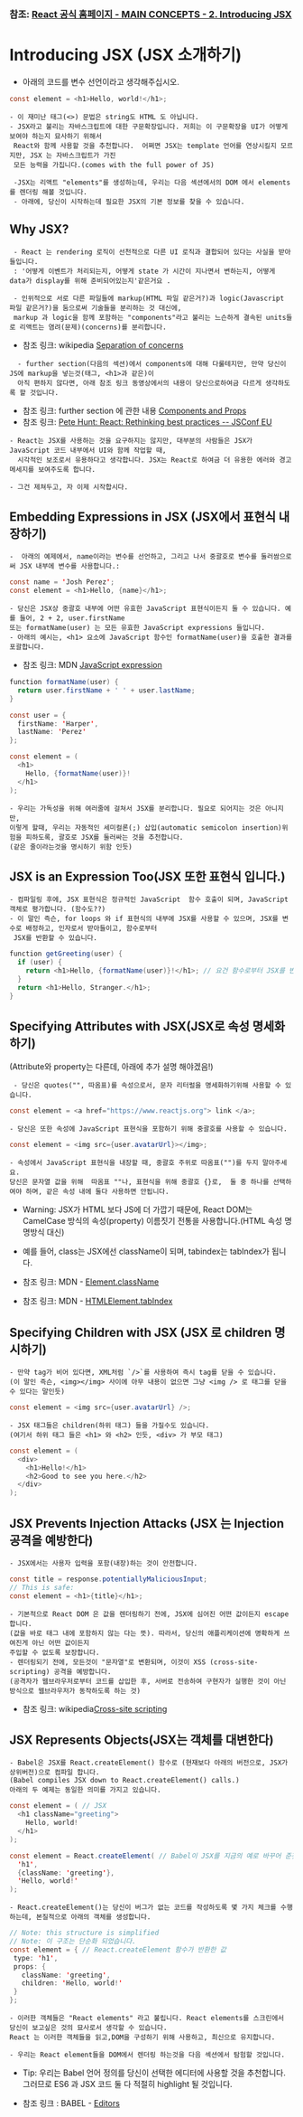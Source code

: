 ### 참조: [React 공식 홈페이지 - MAIN CONCEPTS - 2. Introducing JSX ](https://reactjs.org/docs/introducing-jsx.html)


# Introducing JSX (JSX 소개하기)

- 아래의 코드를 변수 선언이라고 생각해주십시오.

~~~Java Script
const element = <h1>Hello, world!</h1>;
~~~

    - 이 재미난 태그(<>) 문법은 string도 HTML 도 아닙니다.
    - JSX라고 불리는 자바스크립트에 대한 구문확장입니다. 저희는 이 구문확장을 UI가 어떻게 보여야 하는지 묘사하기 위해서 
     React와 함께 사용할 것을 추천합니다.  어쩌면 JSX는 template 언어를 연상시킬지 모르지만, JSX 는 자바스크립트가 가진
     모든 능력을 가집니다.(comes with the full power of JS)
     
     -JSX는 리액트 "elements"를 생성하는데, 우리는 다음 섹션에서의 DOM 에서 elements를 렌더링 해볼 것입니다.
     - 아래에, 당신이 시작하는데 필요한 JSX의 기본 정보를 찾을 수 있습니다. 
     
   
 ## Why JSX?
     - React 는 rendering 로직이 선천적으로 다른 UI 로직과 결합되어 있다는 사실을 받아들입니다. 
     : '어떻게 이벤트가 처리되는지, 어떻게 state 가 시간이 지나면서 변하는지, 어떻게 data가 display를 위해 준비되어있는지'같은거요 .
     
     - 인위적으로 서로 다른 파일들에 markup(HTML 파일 같은거?)과 logic(Javascript 파일 같은거?)을 둠으로써 기술들을 분리하는 것 대신에, 
     markup 과 logic을 함께 포함하는 "components"라고 불리는 느슨하게 결속된 units들로 리액트는 염려(문제)(concerns)를 분리합니다. 
   
   - 참조 링크: wikipedia [Separation of concerns](https://en.wikipedia.org/wiki/Separation_of_concerns)
   ~~~
     - further section(다음의 섹션)에서 components에 대해 다룰테지만, 만약 당신이 JS에 markup을 넣는것(태그, <h1>과 같은)이
     아직 편하지 않다면, 아래 참조 링크 동영상에서의 내용이 당신으로하여금 다르게 생각하도록 할 것입니다.
   ~~~
   - 참조 링크: further section 에 관한 내용 [Components and Props](https://reactjs.org/docs/components-and-props.html) 
   - 참조 링크: [Pete Hunt: React: Rethinking best practices -- JSConf EU](https://www.youtube.com/watch?v=x7cQ3mrcKaY) 

    - React는 JSX를 사용하는 것을 요구하지는 않지만, 대부분의 사람들은 JSX가 JavaScript 코드 내부에서 UI와 함께 작업할 때,
      시각적인 보조로서 유용하다고 생각합니다. JSX는 React로 하여금 더 유용한 에러와 경고 메세지를 보여주도록 합니다.
      
    - 그건 제쳐두고, 자 이제 시작합시다. 

## Embedding Expressions in JSX (JSX에서 표현식 내장하기) 
    -  아래의 예제에서, name이라는 변수를 선언하고, 그리고 나서 중괄호로 변수를 둘러쌈으로써 JSX 내부에 변수를 사용합니다.:
~~~Java Script
const name = 'Josh Perez';
const element = <h1>Hello, {name}</h1>;
~~~

    - 당신은 JSX상 중괄호 내부에 어떤 유효한 JavaScript 표현식이든지 둘 수 있습니다. 예를 들어, 2 + 2, user.firstName 
    또는 formatName(user) 는 모든 유효한 JavaScript expressions 들입니다.
    - 아래의 예시는, <h1> 요소에 JavaScript 함수인 formatName(user)을 호출한 결과를 포괄합니다.

 - 참조 링크: MDN [JavaScript expression](https://developer.mozilla.org/en-US/docs/Web/JavaScript/Guide/Expressions_and_Operators#expressions)

~~~Java Script
function formatName(user) {
  return user.firstName + ' ' + user.lastName;
}

const user = {
  firstName: 'Harper',
  lastName: 'Perez'
};

const element = (
  <h1>
    Hello, {formatName(user)}!
  </h1>
);
~~~
    - 우리는 가독성을 위해 여러줄에 걸쳐서 JSX를 분리합니다. 필요로 되어지는 것은 아니지만, 
    이렇게 할때, 우리는 자동적인 세미컬론(;) 삽입(automatic semicolon insertion)위험을 피하도록, 괄호로 JSX를 둘러싸는 것을 추천합니다.
    (같은 줄이라는것을 명시하기 위함 인듯)
    
## JSX is an Expression Too(JSX 또한 표현식 입니다.)

    - 컴파일링 후에, JSX 표현식은 정규적인 JavaScript  함수 호출이 되며, JavaScript 객체로 평가합니다. (함수도??)
    - 이 말인 즉슨, for loops 와 if 표현식의 내부에 JSX를 사용할 수 있으며, JSX를 변수로 배정하고, 인자로서 받아들이고, 함수로부터
     JSX를 반환할 수 있습니다. 
~~~Java Script
function getGreeting(user) {
  if (user) {
    return <h1>Hello, {formatName(user)}!</h1>; // 요건 함수로부터 JSX를 반환하는 예시
  }
  return <h1>Hello, Stranger.</h1>;
}
~~~

 ## Specifying Attributes with JSX(JSX로 속성 명세화하기) 
 (Attribute와 property는 다른데, 아래에 추가 설명 해야겠음!)
 
     - 당신은 quotes("", 따옴표)를 속성으로서, 문자 리터럴을 명세화하기위해 사용할 수 있습니다.
~~~Java Script
const element = <a href="https://www.reactjs.org"> link </a>;
~~~
    - 당신은 또한 속성에 JavaScript 표현식을 포함하기 위해 중괄호를 사용할 수 있습니다.
~~~Java Script
const element = <img src={user.avatarUrl}></img>;
~~~
    - 속성에서 JavaScript 표현식을 내장할 때, 중괄호 주위로 따옴표("")를 두지 말아주세요. 
    당신은 문자열 값을 위해  따옴표 ""나, 표현식을 위해 중괄호 {}로,  둘 중 하나를 선택하여야 하며, 같은 속성 내에 둘다 사용하면 안됩니다.


- Warning: JSX가 HTML 보다 JS에 더 가깝기 때문에, React DOM는 CamelCase 방식의 속성(property) 이름짓기 전통을 사용합니다.(HTML 속성 명명방식 대신)
- 예를 들어, class는 JSX에선 className이 되며, tabindex는 tabIndex가 됩니다. 

- 참조 링크: MDN - [Element.className](https://developer.mozilla.org/en-US/docs/Web/API/Element/className)
- 참조 링크: MDN - [HTMLElement.tabIndex](https://developer.mozilla.org/en-US/docs/Web/API/HTMLElement/tabIndex)


## Specifying Children with JSX (JSX 로 children 명시하기)
    - 만약 tag가 비어 있다면, XML처럼 `/>`를 사용하여 즉시 tag를 닫을 수 있습니다.
    (이 말인 즉슨, <img></img> 사이에 아무 내용이 없으면 그냥 <img /> 로 태그를 닫을 수 있다는 말인듯)
    
~~~Java Script
const element = <img src={user.avatarUrl} />;
~~~
    - JSX 태그들은 children(하위 태그) 들을 가질수도 있습니다.
    (여기서 하위 태그 들은 <h1> 와 <h2> 인듯, <div> 가 부모 태그)
~~~Java Script
const element = (
  <div>
    <h1>Hello!</h1>
    <h2>Good to see you here.</h2>
  </div>
);
~~~

## JSX Prevents Injection Attacks (JSX 는 Injection 공격을 예방한다)

    - JSX에서는 사용자 입력을 포함(내장)하는 것이 안전합니다. 
~~~Java Script
const title = response.potentiallyMaliciousInput;
// This is safe:
const element = <h1>{title}</h1>;
~~~
    - 기본적으로 React DOM 은 값을 렌더링하기 전에, JSX에 심어진 어떤 값이든지 escape 합니다.
    (값을 바로 태그 내에 포함하지 않는 다는 뜻). 따라서, 당신의 애플리케이션에 명확하게 쓰여진게 아닌 어떤 값이든지 
    주입할 수 없도록 보장합니다. 
    - 렌더링되기 전에, 모든것이 "문자열"로 변환되며, 이것이 XSS (cross-site-scripting) 공격을 예방합니다. 
    (공격자가 웹브라우저로부터 코드를 삽입한 후, 서버로 전송하여 구현자가 실행한 것이 아닌 방식으로 웹브라우저가 동작하도록 하는 것)
- 참조 링크: wikipedia[Cross-site scripting](https://en.wikipedia.org/wiki/Cross-site_scripting )

## JSX Represents Objects(JSX는 객체를 대변한다)

    - Babel은 JSX를 React.createElement() 함수로 (현재보다 아래의 버전으로, JSX가 상위버전)으로 컴파일 합니다. 
    (Babel compiles JSX down to React.createElement() calls.)
    아래의 두 예제는 동일한 의미를 가지고 있습니다.
~~~Java Script
const element = ( // JSX
  <h1 className="greeting">
    Hello, world!
  </h1>
);
~~~
~~~Java Script
const element = React.createElement( // Babel이 JSX를 지금의 예로 바꾸어 준것
  'h1',
  {className: 'greeting'},
  'Hello, world!'
);

~~~

    - React.createElement()는 당신이 버그가 없는 코드를 작성하도록 몇 가지 체크를 수행하는데, 본질적으로 아래의 객체를 생성합니다.
 ~~~Java Script
// Note: this structure is simplified
// Note: 이 구조는 단순화 되었습니다.
const element = { // React.createElement 함수가 반환한 값
  type: 'h1', 
  props: {
    className: 'greeting',
    children: 'Hello, world!'
  }
};
~~~

    - 이러한 객체들은 "React elements" 라고 불립니다. React elements를 스크린에서 당신이 보고싶은 것의 묘사로서 생각할 수 있습니다.
    React 는 이러한 객체들을 읽고,DOM을 구성하기 위해 사용하고, 최신으로 유지합니다.
    
    - 우리는 React element들을 DOM에서 렌더링 하는것을 다음 섹션에서 탐험할 것입니다.

- Tip: 우리는 Babel 언어 정의를 당신이 선택한 에디터에 사용할 것을 추천합니다. 그러므로 ES6 과 JSX 코드 둘 다 적절히 highlight 될 것입니다.

- 참조 링크 : BABEL - [Editors](https://babeljs.io/docs/en/editors)








